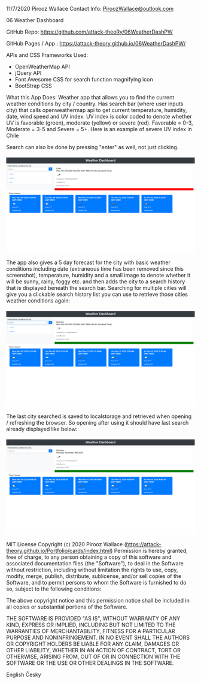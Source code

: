 11/7/2020
Pirooz Wallace
Contact Info: PiroozWallace@outlook.com

06 Weather Dashboard

GitHub Repo: https://github.com/attack-theoRy/06WeatherDashPW

GitHub Pages / App : https://attack-theory.github.io/06WeatherDashPW/

APIs and CSS Frameworks Used: 
- OpenWeatherMap API
- jQuery API
- Font Awesome CSS for search function magnifying icon
- BootStrap CSS

What this App Does:
Weather app that allows you to find the current weather conditions by city / country. Has search bar (where user inputs city) that calls openweathermap api to get current temperature, humidity, date, wind speed and UV index. UV index is color coded to denote whether UV is favorable (green), moderate (yellow) or severe (red). Favorable = 0-3, Moderate = 3-5 and Severe = 5+. Here is an example of severe UV index in Chile

Search can also be done by pressing "enter" as well, not just clicking.

<img src='Assets\SampleScreen1.png' alt='Chile Weather... get it?'>

 The app also gives a 5 day forecast for the city with basic weather conditions including date (extraneous time has been removed since this screenshot), temperature, humidity and a small image to denote whether it will be sunny, rainy, foggy etc. and then adds the city to a search history that is displayed beneath the search bar. Searching for multiple cities will give you a clickable search history list you can use to retrieve those cities weather conditions again:

 <img src='Assets\SampleScreen3.png'  alt='I guess this means the sun looks like a dirt stain right about now?'>  
 
 The last city searched is saved to localstorage and retrieved when opening / refreshing the browser. So opening after using it should have last search already displayed like below:
 
 <img src='Assets\SampleScreen2.png'  alt='SF always cloudy'>  
   
   
   
   
  MIT License
Copyright (c) 2020 Pirooz Wallace (https://attack-theory.github.io/Portfolio/cards/index.html) Permission is hereby granted, free of charge, to any person obtaining a copy of this software and associated documentation files (the "Software"), to deal in the Software without restriction, including without limitation the rights to use, copy, modify, merge, publish, distribute, sublicense, and/or sell copies of the Software, and to permit persons to whom the Software is furnished to do so, subject to the following conditions:

The above copyright notice and this permission notice shall be included in all copies or substantial portions of the Software.

THE SOFTWARE IS PROVIDED "AS IS", WITHOUT WARRANTY OF ANY KIND, EXPRESS OR IMPLIED, INCLUDING BUT NOT LIMITED TO THE WARRANTIES OF MERCHANTABILITY, FITNESS FOR A PARTICULAR PURPOSE AND NONINFRINGEMENT. IN NO EVENT SHALL THE AUTHORS OR COPYRIGHT HOLDERS BE LIABLE FOR ANY CLAIM, DAMAGES OR OTHER LIABILITY, WHETHER IN AN ACTION OF CONTRACT, TORT OR OTHERWISE, ARISING FROM, OUT OF OR IN CONNECTION WITH THE SOFTWARE OR THE USE OR OTHER DEALINGS IN THE SOFTWARE.

English Česky
   


